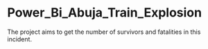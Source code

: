 # Power_Bi_Abuja_Train_Explosion
The project aims to get the number of survivors and fatalities in this incident. 
